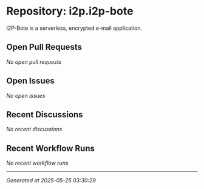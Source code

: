 # Repository: i2p.i2p-bote

I2P-Bote is a serverless, encrypted e-mail application.

## Open Pull Requests


*No open pull requests*


## Open Issues


*No open issues*


## Recent Discussions


*No recent discussions*


## Recent Workflow Runs


*No recent workflow runs*


---
*Generated at 2025-05-25 03:30:29*
